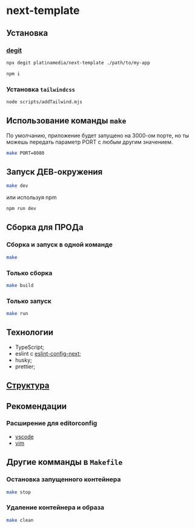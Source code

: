 # next-template

## Установка

### [degit](https://github.com/Rich-Harris/degit)

```bash
npx degit platinamedia/next-template ./path/to/my-app
```

```bash
npm i
```

### Установка `tailwindcss`

```bash
node scripts/addTailwind.mjs
```

## Использование команды `make`

По умолчанию, приложение будет запущено на 3000-ом порте, но ты можешь передать параметр PORT с любым другим значением.

```bash
make PORT=8080
```

## Запуск ДЕВ-окружения

```bash
make dev
```

или используя npm

```bash
npm run dev
```

## Сборка для ПРОДа

### Сборка и запуск в одной команде

```bash
make
```

### Только сборка

```bash
make build
```

### Только запуск

```bash
make run
```

## Технологии

- TypeScript;
- eslint c [eslint-config-next](https://npmjs.com/package/eslint-config-next);
- husky;
- prettier;

## [Структура](https://github.com/platinamedia/frontend_dock)

## Рекомендации

### Расширение для editorconfig

- [vscode](https://marketplace.visualstudio.com/items?itemName=EditorConfig.EditorConfig)
- [vim](https://github.com/editorconfig/editorconfig-vim)

## Другие комманды в `Makefile`

### Остановка запущенного контейнера

```bash
make stop
```

### Удаление контейнера и образа

```bash
make clean
```
